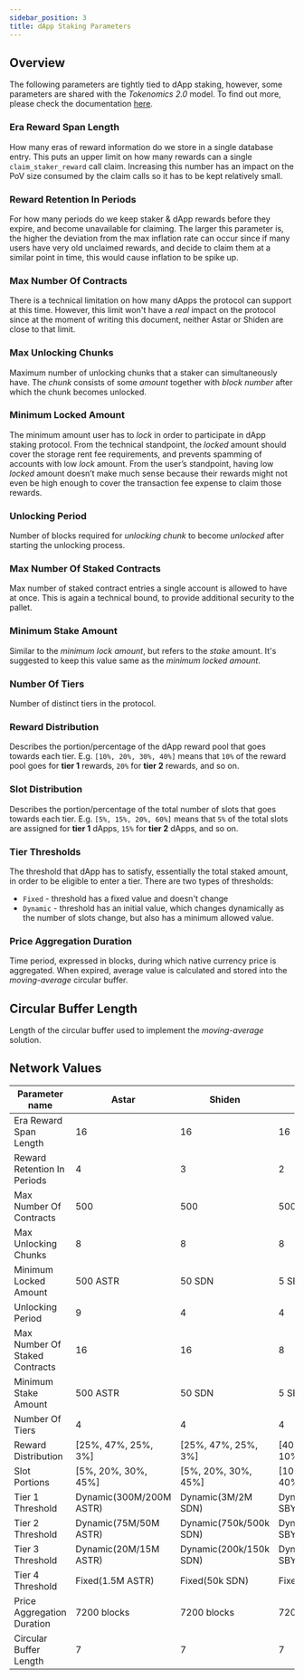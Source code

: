 ```yaml
---
sidebar_position: 3
title: dApp Staking Parameters
---
```


## Overview

The following parameters are tightly tied to dApp staking, however, some parameters are shared with the _Tokenomics 2.0_ model.
To find out more, please check the documentation [here](/docs/learn/tokenomics2/Inflation/).

### Era Reward Span Length

How many eras of reward information do we store in a single database entry.
This puts an upper limit on how many rewards can a single `claim_staker_reward` call claim.
Increasing this number has an impact on the PoV size consumed by the claim calls so it has to be kept relatively small.

### Reward Retention In Periods

For how many periods do we keep staker & dApp rewards before they expire, and become unavailable for claiming.
The larger this parameter is, the higher the deviation from the max inflation rate can occur since if many users have very old unclaimed rewards, and decide to claim them at a similar point in time, this would cause inflation to be spike up.

### Max Number Of Contracts

There is a technical limitation on how many dApps the protocol can support at this time.
However, this limit won't have a _real_ impact on the protocol since at the moment of writing this document, neither Astar or Shiden are close to that limit.

### Max Unlocking Chunks

Maximum number of unlocking chunks that a staker can simultaneously have.
The _chunk_ consists of some _amount_ together with _block number_ after which the chunk becomes unlocked.

### Minimum Locked Amount

The minimum amount user has to _lock_ in order to participate in dApp staking protocol.
From the technical standpoint, the _locked_ amount should cover the storage rent fee requirements, and prevents spamming of accounts with low _lock_ amount.
From the user’s standpoint, having low _locked_ amount doesn’t make much sense because their rewards might not even be high enough to cover the transaction fee expense to claim those rewards.

### Unlocking Period

Number of blocks required for _unlocking chunk_ to become _unlocked_ after starting the unlocking process.

### Max Number Of Staked Contracts

Max number of staked contract entries a single account is allowed to have at once.
This is again a technical bound, to provide additional security to the pallet.

### Minimum Stake Amount

Similar to the _minimum lock amount_, but refers to the _stake_ amount.
It's suggested to keep this value same as the _minimum locked amount_.

### Number Of Tiers

Number of distinct tiers in the protocol.

### Reward Distribution

Describes the portion/percentage of the dApp reward pool that goes towards each tier.
E.g. `[10%, 20%, 30%, 40%]` means that `10%` of the reward pool goes for **tier 1** rewards, `20%` for **tier 2** rewards, and so on.

### Slot Distribution

Describes the portion/percentage of the total number of slots that goes towards each tier.
E.g. `[5%, 15%, 20%, 60%]` means that `5%` of the total slots are assigned for **tier 1** dApps, `15%` for **tier 2** dApps, and so on.

### Tier Thresholds

The threshold that dApp has to satisfy, essentially the total staked amount, in order to be eligible to enter a tier.
There are two types of thresholds:

- `Fixed` - threshold has a fixed value and doesn't change
- `Dynamic` - threshold has an initial value, which changes dynamically as the number of slots change, but also has a minimum allowed value.

### Price Aggregation Duration

Time period, expressed in blocks, during which native currency price is aggregated. When expired, average value is calculated and stored into the _moving-average_ circular buffer.

## Circular Buffer Length

Length of the circular buffer used to implement the _moving-average_ solution.

## Network Values

| Parameter name                 | Astar                                                                   | Shiden                                                                  | Shibuya                                                                  |
| ------------------------------ | ----------------------------------------------------------------------- | ----------------------------------------------------------------------- | ------------------------------------------------------------------------ |
| Era Reward Span Length         | 16                                                                      | 16                                                                      | 16                                                                       |
| Reward Retention In Periods    | 4                                                                       | 3                                                                       | 2                                                                        |
| Max Number Of Contracts        | 500                                                                     | 500                                                                     | 500                                                                      |
| Max Unlocking Chunks           | 8                                                                       | 8                                                                       | 8                                                                        |
| Minimum Locked Amount          | 500 ASTR                                                                | 50 SDN                                                                  | 5 SBY                                                                    |
| Unlocking Period               | 9                                                                       | 4                                                                       | 4                                                                        |
| Max Number Of Staked Contracts | 16                                                                      | 16                                                                      | 8                                                                        |
| Minimum Stake Amount           | 500 ASTR                                                                | 50 SDN                                                                  | 5 SBY                                                                    |
| Number Of Tiers                | 4                                                                       | 4                                                                       | 4                                                                        |
| Reward Distribution            | [25%, 47%, 25%, 3%] | [25%, 47%, 25%, 3%] | [40%, 30%, 20%, 10%] |
| Slot Portions                  | [5%, 20%, 30%, 45%] | [5%, 20%, 30%, 45%] | [10%, 20%, 30%, 40%] |
| Tier 1 Threshold               | Dynamic(300M/200M ASTR)                              | Dynamic(3M/2M SDN)                                   | Dynamic(3000/2500 SBY)                                |
| Tier 2 Threshold               | Dynamic(75M/50M ASTR)                                | Dynamic(750k/500k SDN)                               | Dynamic(2000/1500 SBY)                                |
| Tier 3 Threshold               | Dynamic(20M/15M ASTR)                                | Dynamic(200k/150k SDN)                               | Dynamic(800/500 SBY)                                  |
| Tier 4 Threshold               | Fixed(1.5M ASTR)                     | Fixed(50k SDN)                                       | Fixed(200 SBY)                                        |
| Price Aggregation Duration     | 7200 blocks                                                             | 7200 blocks                                                             | 7200 blocks                                                              |
| Circular Buffer Length         | 7                                                                       | 7                                                                       | 7                                                                        |
